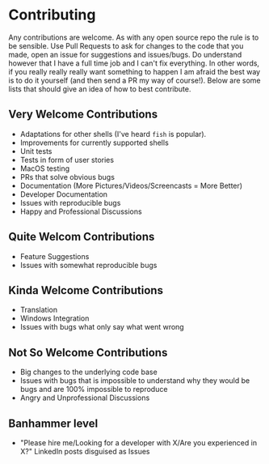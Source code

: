 # Contributing

Any contributions are welcome. As with any open source repo the rule is to be
sensible. Use Pull Requests to ask for changes to the code that you made, open
an issue for suggestions and issues/bugs. Do understand however that I have a
full time job and I can't fix everything. In other words, if you really really
really want something to happen I am afraid the best way is to do it yourself
(and then send a PR my way of course!). Below are some lists that should give an
idea of how to best contribute.

## Very Welcome Contributions

* Adaptations for other shells (I've heard `fish` is popular).
* Improvements for currently supported shells
* Unit tests
* Tests in form of user stories
* MacOS testing
* PRs that solve obvious bugs
* Documentation (More Pictures/Videos/Screencasts = More Better)
* Developer Documentation
* Issues with reproducible bugs
* Happy and Professional Discussions

## Quite Welcom Contributions

* Feature Suggestions
* Issues with somewhat reproducible bugs

## Kinda Welcome Contributions

* Translation
* Windows Integration
* Issues with bugs what only say what went wrong

## Not So Welcome Contributions

* Big changes to the underlying code base
* Issues with bugs that is impossible to understand why they would be bugs and are 100% impossible to reproduce
* Angry and Unprofessional Discussions

## Banhammer level

* "Please hire me/Looking for a developer with X/Are you experienced in X?" LinkedIn posts disguised as Issues

